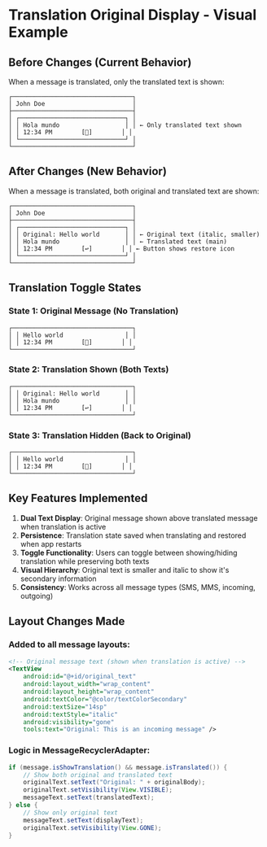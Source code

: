 # Translation Original Display - Visual Example

## Before Changes (Current Behavior)
When a message is translated, only the translated text is shown:

```
┌─────────────────────────────────┐
│ John Doe                        │
├─────────────────────────────────┤
│ ┌─────────────────────────────┐ │
│ │ Hola mundo                  │ │ ← Only translated text shown
│ │ 12:34 PM        [🔄]        │ │
│ └─────────────────────────────┘ │
└─────────────────────────────────┘
```

## After Changes (New Behavior)
When a message is translated, both original and translated text are shown:

```
┌─────────────────────────────────┐
│ John Doe                        │
├─────────────────────────────────┤
│ ┌─────────────────────────────┐ │
│ │ Original: Hello world       │ │ ← Original text (italic, smaller)
│ │ Hola mundo                  │ │ ← Translated text (main)
│ │ 12:34 PM        [↩️]        │ │ ← Button shows restore icon
│ └─────────────────────────────┘ │
└─────────────────────────────────┘
```

## Translation Toggle States

### State 1: Original Message (No Translation)
```
┌─────────────────────────────────┐
│ │ Hello world                 │ │
│ │ 12:34 PM        [🔄]        │ │
└─────────────────────────────────┘
```

### State 2: Translation Shown (Both Texts)
```
┌─────────────────────────────────┐
│ │ Original: Hello world       │ │
│ │ Hola mundo                  │ │
│ │ 12:34 PM        [↩️]        │ │
└─────────────────────────────────┘
```

### State 3: Translation Hidden (Back to Original)
```
┌─────────────────────────────────┐
│ │ Hello world                 │ │
│ │ 12:34 PM        [🔄]        │ │
└─────────────────────────────────┘
```

## Key Features Implemented

1. **Dual Text Display**: Original message shown above translated message when translation is active
2. **Persistence**: Translation state saved when translating and restored when app restarts
3. **Toggle Functionality**: Users can toggle between showing/hiding translation while preserving both texts
4. **Visual Hierarchy**: Original text is smaller and italic to show it's secondary information
5. **Consistency**: Works across all message types (SMS, MMS, incoming, outgoing)

## Layout Changes Made

### Added to all message layouts:
```xml
<!-- Original message text (shown when translation is active) -->
<TextView
    android:id="@+id/original_text"
    android:layout_width="wrap_content"
    android:layout_height="wrap_content"
    android:textColor="@color/textColorSecondary"
    android:textSize="14sp"
    android:textStyle="italic"
    android:visibility="gone"
    tools:text="Original: This is an incoming message" />
```

### Logic in MessageRecyclerAdapter:
```java
if (message.isShowTranslation() && message.isTranslated()) {
    // Show both original and translated text
    originalText.setText("Original: " + originalBody);
    originalText.setVisibility(View.VISIBLE);
    messageText.setText(translatedText);
} else {
    // Show only original text
    messageText.setText(displayText);
    originalText.setVisibility(View.GONE);
}
```